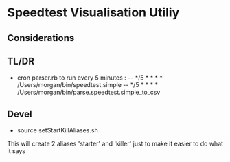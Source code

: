 # Speedtest Visualisation Utiliy

## Considerations

## TL/DR

- cron parser.rb to run every 5 minutes : 
-- */5 * * * * /Users/morgan/bin/speedtest.simple
-- */5 * * * * /Users/morgan/bin/parse.speedtest.simple_to_csv


## Devel

* source setStartKillAliases.sh

This will create 2 aliases 'starter' and 'killer' just to make it easier to do what it says


